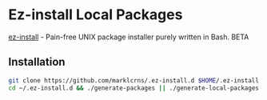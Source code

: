 # Ez-install Local Packages

[ez-install](https://github.com/marklcrns/ez-install) - Pain-free UNIX package installer purely written in Bash. BETA


## Installation

```bash
git clone https://github.com/marklcrns/.ez-install.d $HOME/.ez-install.d
cd ~/.ez-install.d && ./generate-packages || ./generate-local-packages || ./my_packages_minimal
```
